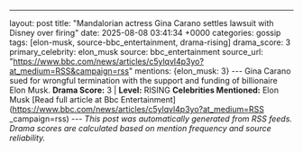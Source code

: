 ---
layout: post
title: "Mandalorian actress Gina Carano settles lawsuit with Disney over firing"
date: 2025-08-08 03:41:34 +0000
categories: gossip
tags: [elon-musk, source-bbc_entertainment, drama-rising]
drama_score: 3
primary_celebrity: elon_musk
source: bbc_entertainment
source_url: "https://www.bbc.com/news/articles/c5ylqvl4p3yo?at_medium=RSS&campaign=rss"
mentions: {elon_musk: 3} --- Gina Carano sued for wrongful termination with the support and funding of billionaire Elon Musk. **Drama Score:** 3 | **Level:** RISING **Celebrities Mentioned:** Elon Musk [Read full article at Bbc Entertainment](https://www.bbc.com/news/articles/c5ylqvl4p3yo?at_medium=RSS _campaign=rss) --- *This post was automatically generated from RSS feeds. Drama scores are calculated based on mention frequency and source reliability.*